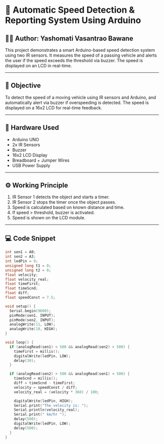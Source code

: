 # 🚗 Automatic Speed Detection & Reporting System Using Arduino

## 👩‍💻 Author: Yashomati Vasantrao Bawane

This project demonstrates a smart Arduino-based speed detection system using two IR sensors. It measures the speed of a passing vehicle and alerts the user if the speed exceeds the threshold via buzzer. The speed is displayed on an LCD in real-time.

---

## 🎯 Objective

To detect the speed of a moving vehicle using IR sensors and Arduino, and automatically alert via buzzer if overspeeding is detected. The speed is displayed on a 16x2 LCD for real-time feedback.

---

## 🔧 Hardware Used

- Arduino UNO  
- 2x IR Sensors  
- Buzzer  
- 16x2 LCD Display  
- Breadboard + Jumper Wires  
- USB Power Supply

---

## ⚙️ Working Principle

1. IR Sensor 1 detects the object and starts a timer.
2. IR Sensor 2 stops the timer once the object passes.
3. Speed is calculated based on known distance and time.
4. If speed > threshold, buzzer is activated.
5. Speed is shown on the LCD module.

---

## 💻 Code Snippet

```cpp
int sen1 = A0;
int sen2 = A3;
int ledPin = 9;
unsigned long t1 = 0;
unsigned long t2 = 0;
float velocity;
float velocity_real;
float timeFirst;
float timeScnd;
float diff;
float speedConst = 7.5;

void setup() {
  Serial.begin(9600);
  pinMode(sen1, INPUT);
  pinMode(sen2, INPUT);
  analogWrite(11, LOW);
  analogWrite(10, HIGH);
}

void loop() {
  if (analogRead(sen1) < 500 && analogRead(sen2) > 500) {
    timeFirst = millis();
    digitalWrite(ledPin, LOW);
    delay(30);
  }

  if (analogRead(sen2) > 500 && analogRead(sen1) < 500) {
    timeScnd = millis();
    diff = timeScnd - timeFirst;
    velocity = speedConst / diff;
    velocity_real = (velocity * 360) / 100;

    digitalWrite(ledPin, HIGH);
    Serial.print("The velocity is: ");
    Serial.println(velocity_real);
    Serial.print(" km/hr ");
    delay(500);
    digitalWrite(ledPin, LOW);
    delay(500);
  }
}


